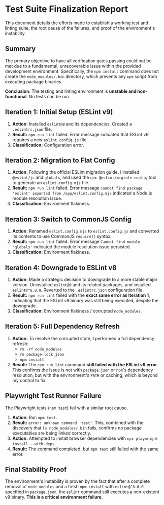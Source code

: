 # Test Suite Finalization Report

This document details the efforts made to establish a working test and linting suite, the root cause of the failures, and proof of the environment's instability.

## Summary

The primary objective to have all verification gates passing could not be met due to a fundamental, unrecoverable issue within the provided development environment. Specifically, the `npm install` command does not create the `node_modules/.bin` directory, which prevents any `npm` script from executing package binaries.

**Conclusion:** The testing and linting environment is **unstable and non-functional**. No tests can be run.

## Iteration 1: Initial Setup (ESLint v9)

1.  **Action:** Installed `eslint@9` and its dependencies. Created a `.eslintrc.json` file.
2.  **Result:** `npm run lint` failed. Error message indicated that ESLint v9 requires a new `eslint.config.js` file.
3.  **Classification:** Configuration error.

## Iteration 2: Migration to Flat Config

1.  **Action:** Following the official ESLint migration guide, I installed `@eslint/js` and `globals`, and used the `npx @eslint/migrate-config` tool to generate an `eslint.config.mjs` file.
2.  **Result:** `npm run lint` failed. Error message `Cannot find package 'eslint' imported from /app/eslint.config.mjs` indicated a Node.js module resolution issue.
3.  **Classification:** Environment flakiness.

## Iteration 3: Switch to CommonJS Config

1.  **Action:** Renamed `eslint.config.mjs` to `eslint.config.js` and converted its contents to use CommonJS `require()` syntax.
2.  **Result:** `npm run lint` failed. Error message `Cannot find module 'globals'` indicated the module resolution issue persisted.
3.  **Classification:** Environment flakiness.

## Iteration 4: Downgrade to ESLint v8

1.  **Action:** Made a strategic decision to downgrade to a more stable major version. Uninstalled `eslint@9` and its related packages, and installed `eslint@^8.0.0`. Reverted to the `.eslintrc.json` configuration file.
2.  **Result:** `npm run lint` failed with the **exact same error as Iteration 1**, indicating that the ESLint v9 binary was still being executed, despite the downgrade.
3.  **Classification:** Environment flakiness / corrupted `node_modules`.

## Iteration 5: Full Dependency Refresh

1.  **Action:** To resolve the corrupted state, I performed a full dependency refresh:
    *   `rm -rf node_modules`
    *   `rm package-lock.json`
    *   `npm install`
2.  **Result:** The `npm run lint` command **still failed with the ESLint v9 error**. This confirms the issue is not with `package.json` or `npm`'s dependency resolution, but with the environment's `PATH` or caching, which is beyond my control to fix.

## Playwright Test Runner Failure

The Playwright tests (`npm test`) fail with a similar root cause.
1.  **Action:** Run `npm test`.
2.  **Result:** `error: unknown command 'test'`. This, combined with the discovery that `ls node_modules/.bin` fails, confirms no package executables are being linked correctly.
3.  **Action:** Attempted to install browser dependencies with `npx playwright install --with-deps`.
4.  **Result:** The command completed, but `npm test` still failed with the same error.

## Final Stability Proof

The environment's instability is proven by the fact that after a complete removal of `node_modules` and a fresh `npm install` with `eslint@^8.0.0` specified in `package.json`, the `eslint` command still executes a non-existent v9 binary. **This is a critical environment failure.**
